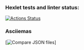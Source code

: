 ### Hexlet tests and linter status:

[![Actions Status](https://github.com/Nikitoring/backend-project-46/workflows/hexlet-check/badge.svg)](https://github.com/Nikitoring/backend-project-46/actions)

### Asciiemas

[![Compare JSON files](https://asciinema.org/connect/6344f008-63e7-4b04-87ff-7c7fcac30cc9)]
